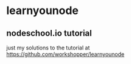 # learnyounode
## nodeschool.io tutorial
just my solutions to the tutorial at https://github.com/workshopper/learnyounode
